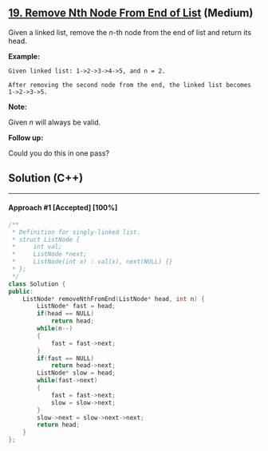 ## [19. Remove Nth Node From End of List](https://leetcode.com/problems/remove-nth-node-from-end-of-list/) (Medium)

Given a linked list, remove the *n*-th node from the end of list and return its head.

**Example:**

```
Given linked list: 1->2->3->4->5, and n = 2.

After removing the second node from the end, the linked list becomes 1->2->3->5.
```

**Note:**

Given *n* will always be valid.

**Follow up:**

Could you do this in one pass?

## Solution (C++)

------

#### Approach #1  [Accepted] [100%] 

```c++
/**
 * Definition for singly-linked list.
 * struct ListNode {
 *     int val;
 *     ListNode *next;
 *     ListNode(int x) : val(x), next(NULL) {}
 * };
 */
class Solution {
public:
    ListNode* removeNthFromEnd(ListNode* head, int n) {
        ListNode* fast = head;
        if(head == NULL)
            return head;
        while(n--)
        {
            fast = fast->next;
        }
        if(fast == NULL)
            return head->next;
        ListNode* slow = head;
        while(fast->next)
        {
            fast = fast->next;
            slow = slow->next;
        }
        slow->next = slow->next->next;
        return head;
    }
};
```

